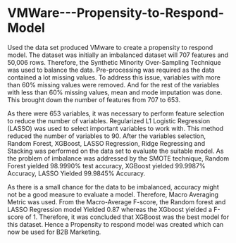 # VMWare---Propensity-to-Respond-Model
Used the data set produced VMware to create a propensity to respond model. The dataset was initially an imbalanced dataset will 707 features and 50,006 rows. Therefore, the Synthetic Minority Over-Sampling Technique was used to balance the data. Pre-processing was required as the data contained a lot missing values. To address this issue, variables with more than 60% missing values were removed. And for the rest of the variables with less than 60% missing values, mean and mode imputation was done. This brought down the number of features from 707 to 653. 

As there were 653 variables, it was necessary to perform feature selection to reduce the number of variables. Regularized L1 Logistic Regression (LASSO) was used to select important variables to work with. This method reduced the number of variables to 90. After the variables selection, Random Forest, XGBoost, LASSO Regression, Ridge Regressing and Stacking was performed on the data set to evaluate the suitable model. As the problem of imbalance was addressed by the SMOTE technique, Random Forest yielded 98.9990% test accuracy, XGBoost yielded 99.9987% Accuracy, LASSO Yielded 99.9845% Accuracy. 

As there is a small chance for the data to be imbalanced, accuracy might not be a good measure to evaluate a model. Therefore, Macro Averaging Metric was used. From the Macro-Average F-score, the Random forest and LASSO Regression model Yielded 0.87 whereas the XGboost yielded a F-score of 1. Therefore, it was concluded that XGBoost was the best model for this dataset. Hence a Propensity to respond model was created which can now be used for B2B Marketing.
